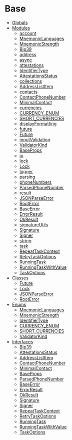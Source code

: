 # Base

* [Globals](globals.md)
* [Modules](./)
  * [account](modules/_account_.md)
  * [MnemonicLanguages]()
  * [MnemonicStrength]()
  * [Bip39]()
  * [address](modules/_address_.md)
  * [async](modules/_async_.md)
  * [attestations](modules/_attestations_.md)
  * [IdentifierType]()
  * [AttestationsStatus]()
  * [collections](modules/_collections_.md)
  * [AddressListItem]()
  * [contacts](modules/_contacts_.md)
  * [ContactPhoneNumber]()
  * [MinimalContact]()
  * [currencies](modules/_currencies_.md)
  * [CURRENCY\_ENUM]()
  * [SHORT\_CURRENCIES]()
  * [displayFormatting](modules/_displayformatting_.md)
  * [future](modules/_future_.md)
  * [Future]()
  * [inputValidation](modules/_inputvalidation_.md)
  * [ValidatorKind]()
  * [BaseProps]()
  * [io](modules/_io_.md)
  * [lock](modules/_lock_.md)
  * [Lock]()
  * [logger](modules/_logger_.md)
  * [parsing](modules/_parsing_.md)
  * [phoneNumbers](modules/_phonenumbers_.md)
  * [ParsedPhoneNumber]()
  * [result](modules/_result_.md)
  * [JSONParseError]()
  * [RootError]()
  * [BaseError]()
  * [ErrorResult]()
  * [OkResult]()
  * [signatureUtils](modules/_signatureutils_.md)
  * [Signature]()
  * [Signer]()
  * [string](modules/_string_.md)
  * [task](modules/_task_.md)
  * [RepeatTaskContext]()
  * [RetryTaskOptions]()
  * [RunningTask]()
  * [RunningTaskWithValue]()
  * [TaskOptions]()
* [Classes](./)
  * [Future]()
  * [Lock]()
  * [JSONParseError]()
  * [RootError]()
* [Enums](./)
  * [MnemonicLanguages]()
  * [MnemonicStrength]()
  * [IdentifierType]()
  * [CURRENCY\_ENUM]()
  * [SHORT\_CURRENCIES]()
  * [ValidatorKind]()
* [Interfaces](./)
  * [Bip39]()
  * [AttestationsStatus]()
  * [AddressListItem]()
  * [ContactPhoneNumber]()
  * [MinimalContact]()
  * [BaseProps]()
  * [ParsedPhoneNumber]()
  * [BaseError]()
  * [ErrorResult]()
  * [OkResult]()
  * [Signature]()
  * [Signer]()
  * [RepeatTaskContext]()
  * [RetryTaskOptions]()
  * [RunningTask]()
  * [RunningTaskWithValue]()
  * [TaskOptions]()


